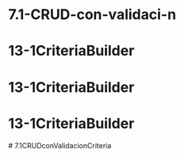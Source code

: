 # 7.1-CRUD-con-validaci-n
# 13-1CriteriaBuilder
# 13-1CriteriaBuilder
# 13-1CriteriaBuilder
#   7 . 1 C R U D c o n V a l i d a c i o n C r i t e r i a  
 